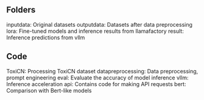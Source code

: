 ## Folders
inputdata: Original datasets
outputdata: Datasets after data preprocessing
lora: Fine-tuned models and inference results from llamafactory
result: Inference predictions from vllm

## Code
ToxiCN: Processing ToxiCN dataset
datapreprocessing: Data preprocessing, prompt engineering
eval: Evaluate the accuracy of model inference
vllm: Inference acceleration
api: Contains code for making API requests
bert: Comparison with Bert-like models
